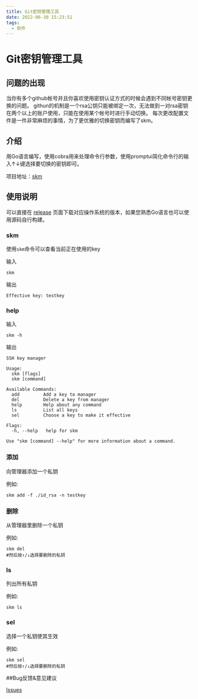 ```yaml
---
title: Git密钥管理工具
date: 2022-06-30 15:23:51
tags:
  - 软件
---
```


# Git密钥管理工具

## 问题的出现

当你有多个github帐号并且你喜欢使用密钥认证方式的时候会遇到不同帐号密钥更换的问题。 githun的机制是一个rsa公钥只能被绑定一次，无法做到一对rsa密钥在两个以上的账户使用，只能在使用某个帐号时进行手动切换。
每次更改配置文件是一件非常麻烦的事情，为了更优雅的切换密钥而编写了skm。

## 介绍

用Go语言编写，使用cobra用来处理命令行参数，使用promptui简化命令行的输入↑↓键选择要切换的密钥即可。

项目地址：[skm](https://github.com/lovexy-fun/skm)

## 使用说明

可以直接在 [release](https://github.com/lovexy-fun/skm/releases) 页面下载对应操作系统的版本，如果您熟悉Go语言也可以使用源码自行构建。

### skm

使用`skm`命令可以查看当前正在使用的key

输入

```shell
skm
```

输出

```shell
Effective key: testkey
```

### help

输入

```shell
skm -h
```

输出

```shell
SSH key manager

Usage:
  skm [flags]
  skm [command]

Available Commands:
  add         Add a key to manager
  del         Delete a key from manager
  help        Help about any command
  ls          List all keys
  sel         Choose a key to make it effective

Flags:
  -h, --help   help for skm

Use "skm [command] --help" for more information about a command.
```

### 添加

向管理器添加一个私钥

例如:

```shell
skm add -f ./id_rsa -n testkey
```

### 删除

从管理器里删除一个私钥

例如:

```shell
skm del
#然后按↑/↓选择要删除的私钥
```

### ls

列出所有私钥

例如:

```shell
skm ls
```

### sel

选择一个私钥使其生效

例如:

```shell
skm sel
#然后按↑/↓选择要删除的私钥
```

##Bug反馈&意见建议

[Issues](https://github.com/lovexy-fun/skm/issues)
